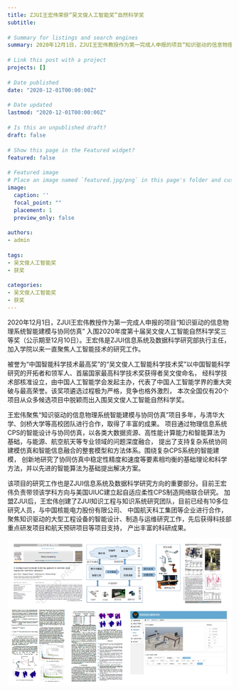 ```yaml
---
title: ZJUI王宏伟荣获“吴文俊人工智能奖”自然科学奖
subtitle:  

# Summary for listings and search engines
summary: 2020年12月1日，ZJUI王宏伟教授作为第一完成人申报的项目“知识驱动的信息物理系统智能建模与协同仿真”入围2020年度第十届吴文俊人工智能自然科学奖三等奖。

# Link this post with a project
projects: []

# Date published
date: "2020-12-01T00:00:00Z"

# Date updated
lastmod: "2020-12-01T00:00:00Z"

# Is this an unpublished draft?
draft: false

# Show this page in the Featured widget?
featured: false

# Featured image
# Place an image named `featured.jpg/png` in this page's folder and customize its options here.
image:
  caption: ''
  focal_point: ""
  placement: 1
  preview_only: false

authors:
- admin

tags:
- 吴文俊人工智能奖
- 获奖

categories:
- 吴文俊人工智能奖
- 获奖
---
```

2020年12月1日，ZJUI王宏伟教授作为第一完成人申报的项目“知识驱动的信息物理系统智能建模与协同仿真” 入围2020年度第十届吴文俊人工智能自然科学奖三等奖（公示期至12月10日）。王宏伟是ZJUI信息系统及数据科学研究部执行主任， 加入学院以来一直聚焦人工智能技术的研究工作。

被誉为“中国智能科学技术最高奖”的“吴文俊人工智能科学技术奖”以中国智能科学研究的开拓者和领军人、首届国家最高科学技术奖获得者吴文俊命名， 经科学技术部核准设立，由中国人工智能学会发起主办，代表了中国人工智能学界的重大突破与最高荣誉。该奖项遴选过程极为严格，竞争也格外激烈， 本次全国仅有20个项目从众多候选项目中脱颖而出入围吴文俊人工智能自然科学奖。

王宏伟聚焦“知识驱动的信息物理系统智能建模与协同仿真”项目多年，与清华大学、剑桥大学等高校团队进行合作，取得了丰富的成果。 项目通过物理信息系统CPS的智能设计与协同仿真，以各类大数据资源、高性能计算能力和智能算法为基础，与能源、航空航天等专业领域的问题深度融合， 提出了支持复杂系统协同建模仿真和智能信息融合的整套模型和方法体系。围绕复杂CPS系统的智能建模， 创新地研究了协同仿真中稳定性精度和速度等要素相均衡的基础理论和科学方法，并以先进的智能算法为基础提出解决方案。

该项目的研究工作也是ZJUI信息系统及数据科学研究方向的重要部分。目前王宏伟负责带领该学科方向与美国UIUC建立起自适应柔性CPS制造网络联合研究。 加盟ZJUI后，王宏伟创建了ZJUI知识工程与知识系统研究团队，目前已经有10多位研究人员，与中国核能电力股份有限公司、 中国航天科工集团等企业进行合作，聚焦知识驱动的大型工程设备的智能设计、制造与运维研究工作，先后获得科技部重点研发项目和航天预研项目等项目支持， 产出丰富的科研成果。
<div style='text-align:center'>
  <img src='1.png' alt=''>
</div>
